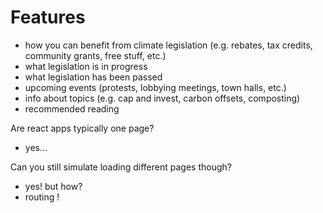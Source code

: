 # Features

- how you can benefit from climate legislation (e.g. rebates, tax credits, community grants, free stuff, etc.)
- what legislation is in progress
- what legislation has been passed
- upcoming events (protests, lobbying meetings, town halls, etc.)
- info about topics (e.g. cap and invest, carbon offsets, composting)
- recommended reading

Are react apps typically one page?

- yes...

Can you still simulate loading different pages though?

- yes! but how?
- routing !
